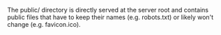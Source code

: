 The public/ directory is directly served at the server root and contains public files that have to keep their names (e.g. robots.txt) or likely won't change (e.g. favicon.ico).

